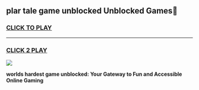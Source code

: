
## plar tale game unblocked Unblocked Games👋
<h3>
<a href="https://premium.freeplayer.one?title=plar_tale_game_unblocked&ref=16F">CLICK TO PLAY</a></h3>
<hr>

<h3>
<a href="https://premium.freeplayer.one?title=plar_tale_game_unblocked&ref=16F">CLICK 2 PLAY</a>
  
</h3>

<a href="https://premium.freeplayer.one?title=plar_tale_game_unblocked&ref=16F/"><img src="https://clearcache.store/games.png"></a>


**worlds hardest game unblocked: Your Gateway to Fun and Accessible Online Gaming**
